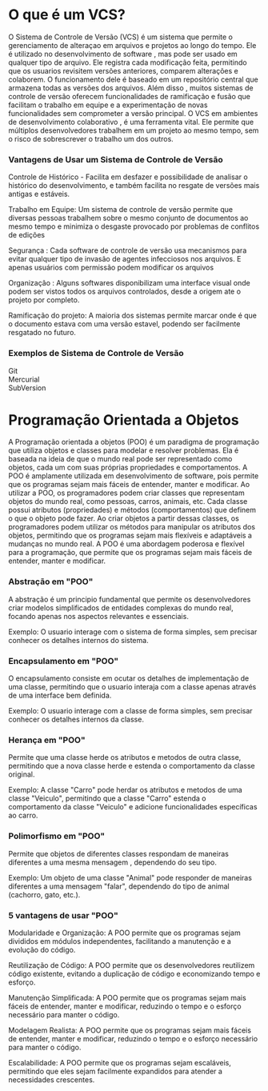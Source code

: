 # O que é um VCS?

O Sistema de Controle de Versão (VCS) é um sistema que permite o gerenciamento de alteraçao em arquivos e projetos ao longo do tempo. Ele é utilizado no desenvolvimento de software , mas pode ser usado em qualquer tipo de arquivo. Ele registra cada modificação feita, permitindo que os usuarios revisitem versões anteriores, comparem alterações e colaborem. O funcionamento dele é baseado em um repositório central que armazena todas as versões dos arquivos. Além disso , muitos sistemas de controle de versão oferecem funcionalidades de ramificação e fusão que facilitam o trabalho em equipe e a experimentação de novas funcionalidades sem comprometer a versão principal. O VCS em ambientes de desenvolvimento colaborativo , é uma ferramenta vital. Ele permite que múltiplos desenvolvedores trabalhem em um projeto ao mesmo tempo, sem o risco de sobrescrever o trabalho um dos outros.

### Vantagens de Usar um Sistema de Controle de Versão

Controle de Histórico - Facilita em desfazer e possibilidade de analisar o histórico do desenvolvimento, e também facilita no resgate de versões mais antigas e estáveis.

Trabalho em Equipe: Um sistema de controle de versão permite que diversas pessoas trabalhem sobre o mesmo conjunto de documentos ao mesmo tempo e minimiza o desgaste provocado por problemas de conflitos de edições

Segurança : Cada software de controle de versão usa mecanismos para evitar qualquer tipo de invasão de agentes infecciosos nos arquivos. E apenas usuários com permissão podem modificar os arquivos

Organização : Alguns softwares disponibilizam uma interface visual onde podem ser vistos todos os arquivos controlados, desde a origem ate o projeto por completo.

Ramificação do projeto: A maioria dos sistemas permite marcar onde é que o documento estava com uma versão estavel, podendo ser facilmente resgatado no futuro.

### Exemplos de Sistema de Controle de Versão

Git\
Mercurial\
SubVersion


# Programação Orientada a Objetos

A Programação orientada a objetos (POO) é um paradigma de programação que utiliza objetos e classes para modelar e resolver problemas. Ela é baseada na ideia de que o mundo real pode ser representado como objetos, cada um com suas próprias propriedades e comportamentos. A POO é amplamente utilizada em desenvolvimento de software, pois permite que os programas sejam mais fáceis de entender, manter e modificar. Ao utilizar a POO, os programadores podem criar classes que representam objetos do mundo real, como pessoas, carros, animais, etc. Cada classe possui atributos (propriedades) e métodos (comportamentos) que definem o que o objeto pode fazer. Ao criar objetos a partir dessas classes, os programadores podem utilizar os métodos para manipular os atributos dos objetos, permitindo que os programas sejam mais flexíveis e adaptáveis a mudanças no mundo real. A POO é uma abordagem poderosa e flexível para a programação, que permite que os programas sejam mais fáceis de entender, manter e modificar.

### Abstração em **"POO"**
A abstração é um principio fundamental que permite os desenvolvedores criar modelos simplificados de entidades complexas do mundo real, focando apenas nos aspectos relevantes e essenciais.

Exemplo: O usuario interage com o sistema de forma simples, sem precisar conhecer os detalhes internos do sistema.

### Encapsulamento em **"POO"**
O encapsulamento consiste em ocutar os detalhes de implementação de uma classe, permitindo que o usuario interaja com a classe apenas através de uma interface bem definida.

Exemplo: O usuario interage com a classe de forma simples, sem precisar conhecer os detalhes internos da classe.

### Herança em **"POO"**
Permite que uma classe herde os atributos e metodos de outra classe, permitindo que a nova classe herde e estenda o comportamento da classe original.

Exemplo: A classe "Carro" pode herdar os atributos e metodos de uma classe "Veiculo", permitindo que a classe "Carro" estenda o comportamento da classe "Veiculo" e adicione funcionalidades específicas ao carro.

### Polimorfismo em **"POO"**
Permite que objetos de diferentes classes respondam de maneiras diferentes a uma mesma mensagem , dependendo do seu tipo.

Exemplo: Um objeto de uma classe "Animal" pode responder de maneiras diferentes a uma mensagem "falar", dependendo do tipo de animal (cachorro, gato, etc.).

### 5 vantagens de usar **"POO"**

Modularidade e Organização: A POO permite que os programas sejam divididos em módulos independentes, facilitando a manutenção e a evolução do código.

Reutilização de Código: A POO permite que os desenvolvedores reutilizem código existente, evitando a duplicação de código e economizando tempo e esforço.  

Manutenção Simplificada: A POO permite que os programas sejam mais fáceis de entender, manter e modificar, reduzindo o tempo e o esforço necessário para manter o código.

Modelagem Realista: A POO permite que os programas sejam mais fáceis de entender, manter e modificar, reduzindo o tempo e o esforço necessário para manter o código.

Escalabilidade: A POO permite que os programas sejam escaláveis, permitindo que eles sejam facilmente expandidos para atender a necessidades crescentes.